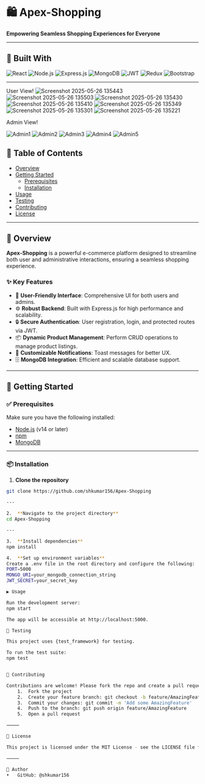 # 🛍️ Apex-Shopping
**Empowering Seamless Shopping Experiences for Everyone**

---

## 🚀 Built With

![React](https://img.shields.io/badge/React-20232A?style=for-the-badge&logo=react&logoColor=61DAFB)
![Node.js](https://img.shields.io/badge/Node.js-339933?style=for-the-badge&logo=nodedotjs&logoColor=white)
![Express.js](https://img.shields.io/badge/Express.js-000000?style=for-the-badge&logo=express&logoColor=white)
![MongoDB](https://img.shields.io/badge/MongoDB-4EA94B?style=for-the-badge&logo=mongodb&logoColor=white)
![JWT](https://img.shields.io/badge/JWT-black?style=for-the-badge&logo=JSON%20web%20tokens)
![Redux](https://img.shields.io/badge/Redux-593D88?style=for-the-badge&logo=redux&logoColor=white)
![Bootstrap](https://img.shields.io/badge/Bootstrap-563D7C?style=for-the-badge&logo=bootstrap&logoColor=white)

---
User View!
![Screenshot 2025-05-26 135443](https://github.com/user-attachments/assets/1f750cce-3654-45f3-81f1-545a0ea1f6fb)
![Screenshot 2025-05-26 135503](https://github.com/user-attachments/assets/b2124520-a97e-4961-9b47-494b67b7cafe)
![Screenshot 2025-05-26 135430](https://github.com/user-attachments/assets/8031409b-2268-4ba7-9a1a-49cbd97db270)
![Screenshot 2025-05-26 135410](https://github.com/user-attachments/assets/64554bc3-cc42-4e70-8aff-bf669c1d7504)
![Screenshot 2025-05-26 135349](https://github.com/user-attachments/assets/3263d14a-e57b-446e-be71-77fe067a3819)
![Screenshot 2025-05-26 135301](https://github.com/user-attachments/assets/77c214e4-91ed-422a-9b2e-dd0c556dc273)
![Screenshot 2025-05-26 135221](https://github.com/user-attachments/assets/c24918af-b684-4edc-8caf-148563a2b41f)

Admin View!

![Admin1](https://github.com/user-attachments/assets/c4194be3-9a58-42d4-9c25-a9390db4a981)
![Admin2](https://github.com/user-attachments/assets/e42a9642-f609-4200-9bfc-f0cc72f55d7e)
![Admin3](https://github.com/user-attachments/assets/ab46ebe2-6e75-4cc8-ac70-7f7dec5d0b1c)
![Admin4](https://github.com/user-attachments/assets/bcead02b-8ee7-4f1b-80d0-a2022bc81425)
![Admin5](https://github.com/user-attachments/assets/b774fbd6-37bc-418c-bc8a-7827ce9c926c)

## 📑 Table of Contents

- [Overview](#overview)
- [Getting Started](#getting-started)
  - [Prerequisites](#prerequisites)
  - [Installation](#installation)
- [Usage](#usage)
- [Testing](#testing)
- [Contributing](#contributing)
- [License](#license)

---

## 📖 Overview

**Apex-Shopping** is a powerful e-commerce platform designed to streamline both user and administrative interactions, ensuring a seamless shopping experience.

### ✨ Key Features

- 🛒 **User-Friendly Interface**: Comprehensive UI for both users and admins.
- ⚙️ **Robust Backend**: Built with Express.js for high performance and scalability.
- 🔒 **Secure Authentication**: User registration, login, and protected routes via JWT.
- 📦 **Dynamic Product Management**: Perform CRUD operations to manage product listings.
- 📣 **Customizable Notifications**: Toast messages for better UX.
- 🗄️ **MongoDB Integration**: Efficient and scalable database support.

---

## 🧰 Getting Started

### ✅ Prerequisites

Make sure you have the following installed:

- [Node.js](https://nodejs.org/) (v14 or later)
- [npm](https://www.npmjs.com/)
- [MongoDB](https://www.mongodb.com/)

---

### 📦 Installation

1. **Clone the repository**

```bash
git clone https://github.com/shkumar156/Apex-Shopping
 
---

2.	**Navigate to the project directory**
cd Apex-Shopping

---

3.	**Install dependencies**
npm install

4.	**Set up environment variables**
Create a .env file in the root directory and configure the following:
PORT=5000
MONGO_URI=your_mongodb_connection_string
JWT_SECRET=your_secret_key

▶️ Usage

Run the development server:
npm start

The app will be accessible at http://localhost:5000.

🧪 Testing

This project uses {test_framework} for testing.

To run the test suite:
npm test


🤝 Contributing

Contributions are welcome! Please fork the repo and create a pull request.
	1.	Fork the project
	2.	Create your feature branch: git checkout -b feature/AmazingFeature
	3.	Commit your changes: git commit -m 'Add some AmazingFeature'
	4.	Push to the branch: git push origin feature/AmazingFeature
	5.	Open a pull request

⸻

📄 License

This project is licensed under the MIT License - see the LICENSE file for details.

⸻

👤 Author
•	GitHub: @shkumar156



